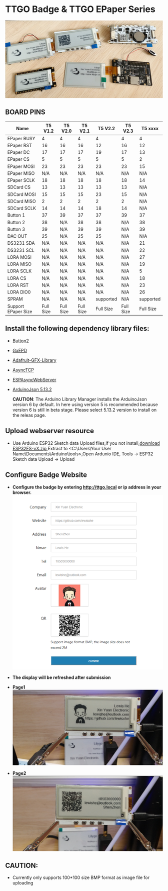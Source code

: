 TTGO Badge & TTGO EPaper Series
========================

![](images/4.png)

## BOARD PINS
| Name                | T5 V1.2   | T5 V2.0   | T5 V2.1   | T5 V2.2   | T5 V2.3   | T5 xxxx   |
| ------------------- | --------- | --------- | --------- | --------- | --------- | --------- |
| EPaper BUSY         | 4         | 4         | 4         | 4         | 4         | 4         |
| EPaper RST          | 16        | 16        | 16        | 12        | 16        | 12        |
| EPaper DC           | 17        | 17        | 17        | 19        | 17        | 13        |
| EPaper CS           | 5         | 5         | 5         | 5         | 5         | 2         |
| EPaper MOSI         | 23        | 23        | 23        | 23        | 23        | 15        |
| EPaper MISO         | N/A       | N/A       | N/A       | N/A       | N/A       | N/A       |
| EPaper SCLK         | 18        | 18        | 18        | 18        | 18        | 14        |
| SDCard CS           | 13        | 13        | 13        | 13        | 13        | N/A       |
| SDCard MOSI         | 15        | 15        | 15        | 23        | 15        | N/A       |
| SDCard MISO         | 2         | 2         | 2         | 2         | 2         | N/A       |
| SDCard SCLK         | 14        | 14        | 14        | 18        | 14        | N/A       |
| Button 1            | 37        | 39        | 37        | 37        | 39        | 37        |
| Button 2            | 38        | N/A       | 38        | 38        | N/A       | 38        |
| Button 3            | 39        | N/A       | 39        | 39        | N/A       | 39        |
| DAC OUT             | 25        | N/A       | 25        | 25        | N/A       | N/A       |
| DS3231 SDA          | N/A       | N/A       | N/A       | N/A       | N/A       | 21        |
| DS3231 SCL          | N/A       | N/A       | N/A       | N/A       | N/A       | 22        |
| LORA MOSI           | N/A       | N/A       | N/A       | N/A       | N/A       | 27        |
| LORA MISO           | N/A       | N/A       | N/A       | N/A       | N/A       | 19        |
| LORA SCLK           | N/A       | N/A       | N/A       | N/A       | N/A       | 5         |
| LORA CS             | N/A       | N/A       | N/A       | N/A       | N/A       | 18        |
| LORA RST            | N/A       | N/A       | N/A       | N/A       | N/A       | 23        |
| LORA DIO0           | N/A       | N/A       | N/A       | N/A       | N/A       | 26        |
| SPRAM               | N/A       | N/A       | N/A       | supported | N/A       | supported |
| Support EPaper Size | Full Size | Full Size | Full Size | Full Size | Full Size | Full Size |

## Install the following dependency library files:
- [Button2](https://github.com/lewisxhe/Button2)
- [GxEPD](https://github.com/ZinggJM/GxEPD)
- [Adafruit-GFX-Library](https://github.com/adafruit/Adafruit-GFX-Library)
- [AsyncTCP](https://github.com/me-no-dev/AsyncTCP)
- [ESPAsyncWebServer](https://github.com/me-no-dev/ESPAsyncWebServer)
- [ArduinoJson 5.13.2](https://github.com/bblanchon/ArduinoJson/releases)

    **CAUTION**: The Arduino Library Manager installs the ArduinoJson version 6 by default.
    In here using version 5 is recommended because version 6 is still in beta stage. Please select 5.13.2 version to install on the releas page.

## Upload webserver resource
- Use Arduino ESP32 Sketch data Upload files,if you not install,[download ESP32FS-vX.zip](https://github.com/me-no-dev/arduino-esp32fs-plugin/releases),Extract to <C:\Users\Your User Name\Documents\Arduino\tools>,Open Ardunio IDE,  Tools -> ESP32 Sketch data Upload -> Upload

## Configure Badge Website

- **Configure the badge by entering http://ttgo.local or ip address in your browser.**
![](images/3.png)

- **The display will be refreshed after submission**
- **Page1**
![](images/1.png)
- **Page2**
![](images/2.png)


## CAUTION:
- Currently only supports 100*100 size BMP format as image file for uploading


